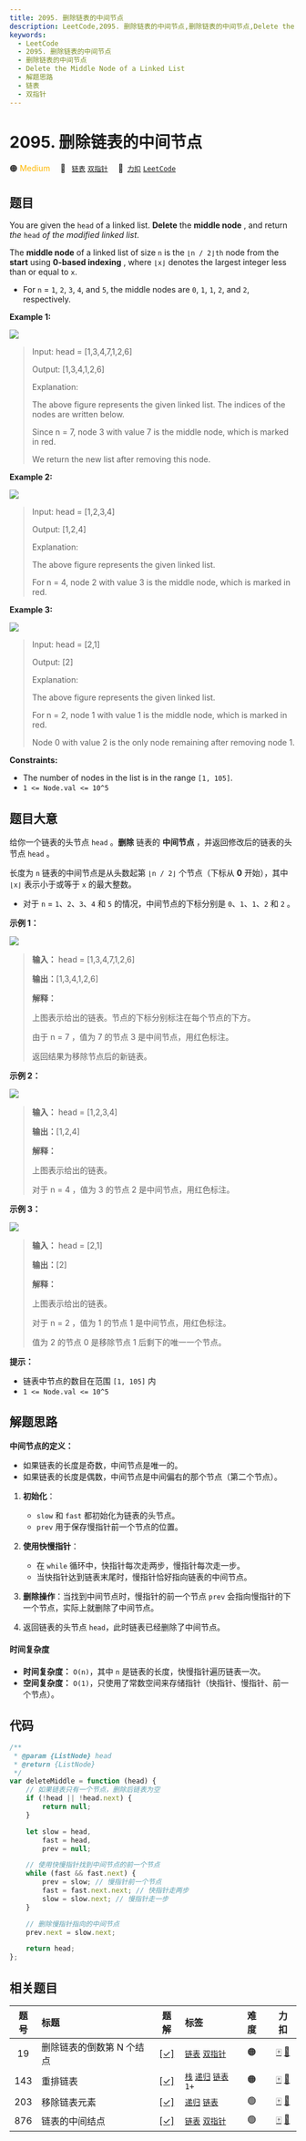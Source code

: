 ```yaml
---
title: 2095. 删除链表的中间节点
description: LeetCode,2095. 删除链表的中间节点,删除链表的中间节点,Delete the Middle Node of a Linked List,解题思路,链表,双指针
keywords:
  - LeetCode
  - 2095. 删除链表的中间节点
  - 删除链表的中间节点
  - Delete the Middle Node of a Linked List
  - 解题思路
  - 链表
  - 双指针
---
```


# 2095. 删除链表的中间节点

🟠 <font color=#ffb800>Medium</font>&emsp; 🔖&ensp; [`链表`](/tag/linked-list.md) [`双指针`](/tag/two-pointers.md)&emsp; 🔗&ensp;[`力扣`](https://leetcode.cn/problems/delete-the-middle-node-of-a-linked-list) [`LeetCode`](https://leetcode.com/problems/delete-the-middle-node-of-a-linked-list)

## 题目

You are given the `head` of a linked list. **Delete** the **middle node** ,
and return _the_ `head` _of the modified linked list_.

The **middle node** of a linked list of size `n` is the `⌊n / 2⌋th` node from
the **start** using **0-based indexing** , where `⌊x⌋` denotes the largest
integer less than or equal to `x`.

- For `n` = `1`, `2`, `3`, `4`, and `5`, the middle nodes are `0`, `1`, `1`, `2`, and `2`, respectively.

**Example 1:**

![](https://assets.leetcode.com/uploads/2021/11/16/eg1drawio.png)

> Input: head = [1,3,4,7,1,2,6]
>
> Output: [1,3,4,1,2,6]
>
> Explanation:
>
> The above figure represents the given linked list. The indices of the nodes are written below.
>
> Since n = 7, node 3 with value 7 is the middle node, which is marked in red.
>
> We return the new list after removing this node.

**Example 2:**

![](https://assets.leetcode.com/uploads/2021/11/16/eg2drawio.png)

> Input: head = [1,2,3,4]
>
> Output: [1,2,4]
>
> Explanation:
>
> The above figure represents the given linked list.
>
> For n = 4, node 2 with value 3 is the middle node, which is marked in red.

**Example 3:**

![](https://assets.leetcode.com/uploads/2021/11/16/eg3drawio.png)

> Input: head = [2,1]
>
> Output: [2]
>
> Explanation:
>
> The above figure represents the given linked list.
>
> For n = 2, node 1 with value 1 is the middle node, which is marked in red.
>
> Node 0 with value 2 is the only node remaining after removing node 1.

**Constraints:**

- The number of nodes in the list is in the range `[1, 105]`.
- `1 <= Node.val <= 10^5`

## 题目大意

给你一个链表的头节点 `head` 。**删除** 链表的 **中间节点** ，并返回修改后的链表的头节点 `head` 。

长度为 `n` 链表的中间节点是从头数起第 `⌊n / 2⌋` 个节点（下标从 **0** 开始），其中 `⌊x⌋` 表示小于或等于 `x` 的最大整数。

- 对于 `n` = `1`、`2`、`3`、`4` 和 `5` 的情况，中间节点的下标分别是 `0`、`1`、`1`、`2` 和 `2` 。

**示例 1：**

![](https://assets.leetcode.com/uploads/2021/11/16/eg1drawio.png)

> **输入：** head = [1,3,4,7,1,2,6]
>
> **输出：**[1,3,4,1,2,6]
>
> **解释：**
>
> 上图表示给出的链表。节点的下标分别标注在每个节点的下方。
>
> 由于 n = 7 ，值为 7 的节点 3 是中间节点，用红色标注。
>
> 返回结果为移除节点后的新链表。

**示例 2：**

![](https://assets.leetcode.com/uploads/2021/11/16/eg2drawio.png)

> **输入：** head = [1,2,3,4]
>
> **输出：**[1,2,4]
>
> **解释：**
>
> 上图表示给出的链表。
>
> 对于 n = 4 ，值为 3 的节点 2 是中间节点，用红色标注。

**示例 3：**

![](https://assets.leetcode.com/uploads/2021/11/16/eg3drawio.png)

> **输入：** head = [2,1]
>
> **输出：**[2]
>
> **解释：**
>
> 上图表示给出的链表。
>
> 对于 n = 2 ，值为 1 的节点 1 是中间节点，用红色标注。
>
> 值为 2 的节点 0 是移除节点 1 后剩下的唯一一个节点。

**提示：**

- 链表中节点的数目在范围 `[1, 105]` 内
- `1 <= Node.val <= 10^5`

## 解题思路

**中间节点的定义：**

- 如果链表的长度是奇数，中间节点是唯一的。
- 如果链表的长度是偶数，中间节点是中间偏右的那个节点（第二个节点）。

1. **初始化**：

   - `slow` 和 `fast` 都初始化为链表的头节点。
   - `prev` 用于保存慢指针前一个节点的位置。

2. **使用快慢指针**：

   - 在 `while` 循环中，快指针每次走两步，慢指针每次走一步。
   - 当快指针达到链表末尾时，慢指针恰好指向链表的中间节点。

3. **删除操作**：当找到中间节点时，慢指针的前一个节点 `prev` 会指向慢指针的下一个节点，实际上就删除了中间节点。

4. 返回链表的头节点 `head`，此时链表已经删除了中间节点。

#### 时间复杂度

- **时间复杂度：** `O(n)`，其中 `n` 是链表的长度，快慢指针遍历链表一次。
- **空间复杂度：** `O(1)`，只使用了常数空间来存储指针（快指针、慢指针、前一个节点）。

## 代码

```javascript
/**
 * @param {ListNode} head
 * @return {ListNode}
 */
var deleteMiddle = function (head) {
	// 如果链表只有一个节点，删除后链表为空
	if (!head || !head.next) {
		return null;
	}

	let slow = head,
		fast = head,
		prev = null;

	// 使用快慢指针找到中间节点的前一个节点
	while (fast && fast.next) {
		prev = slow; // 慢指针前一个节点
		fast = fast.next.next; // 快指针走两步
		slow = slow.next; // 慢指针走一步
	}

	// 删除慢指针指向的中间节点
	prev.next = slow.next;

	return head;
};
```

## 相关题目

<!-- prettier-ignore -->
| 题号 | 标题 | 题解 | 标签 | 难度 | 力扣 |
| :------: | :------ | :------: | :------ | :------ | :------: |
| 19 | 删除链表的倒数第 N 个结点 | [[✓]](/problem/0019.md) |  [`链表`](/tag/linked-list.md) [`双指针`](/tag/two-pointers.md) | 🟠 | [🀄️](https://leetcode.cn/problems/remove-nth-node-from-end-of-list) [🔗](https://leetcode.com/problems/remove-nth-node-from-end-of-list) |
| 143 | 重排链表 | [[✓]](/problem/0143.md) |  [`栈`](/tag/stack.md) [`递归`](/tag/recursion.md) [`链表`](/tag/linked-list.md) `1+` | 🟠 | [🀄️](https://leetcode.cn/problems/reorder-list) [🔗](https://leetcode.com/problems/reorder-list) |
| 203 | 移除链表元素 | [[✓]](/problem/0203.md) |  [`递归`](/tag/recursion.md) [`链表`](/tag/linked-list.md) | 🟢 | [🀄️](https://leetcode.cn/problems/remove-linked-list-elements) [🔗](https://leetcode.com/problems/remove-linked-list-elements) |
| 876 | 链表的中间结点 | [[✓]](/problem/0876.md) |  [`链表`](/tag/linked-list.md) [`双指针`](/tag/two-pointers.md) | 🟢 | [🀄️](https://leetcode.cn/problems/middle-of-the-linked-list) [🔗](https://leetcode.com/problems/middle-of-the-linked-list) |
